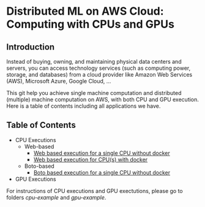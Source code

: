 # Distributed ML on AWS Cloud: Computing with CPUs and GPUs     

## Introduction

Instead of buying, owning, and maintaining physical data centers and servers, you can access technology services (such as computing power, storage, and databases) from a cloud provider like Amazon Web Services (AWS), Microsoft Azure, Google Cloud, ...

This git help you achieve single machine computation and distributed (multiple) machine computation on AWS, with both CPU and GPU execution. Here is a table of contents including all applications we have. 

## Table of Contents

- CPU Executions
  - Web-based 
    - [Web based execution for a single CPU without docker](./cpu-example/Web-based-CPU-example-with-script.md) 
    - [Web based execution for CPU(s) with docker](./cpu-example/Web-based-CPU-example-with-docker.md) 
  - Boto-based
    - [Boto based execution for a single CPU without docker](./cpu-example/Boto-based-CPU-example-without-docker.md)
- GPU Executions

For instructions of CPU executions and GPU exectutions, please go to folders *cpu-example* and *gpu-example*.

